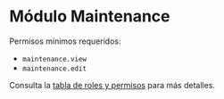 # Módulo Maintenance

Permisos mínimos requeridos:
- `maintenance.view`
- `maintenance.edit`

Consulta la [tabla de roles y permisos](../../docs/roles_permisos.md) para más detalles.

